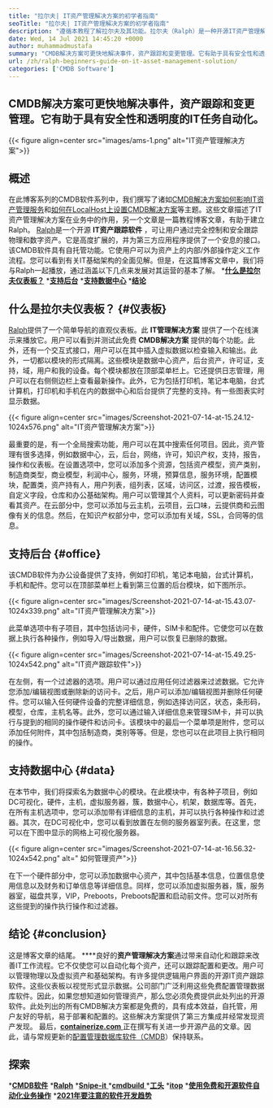 ```yaml
---
title: "拉尔夫| IT资产管理解决方案的初学者指南" 
seoTitle: "拉尔夫| IT资产管理解决方案的初学者指南" 
description: "遵循本教程了解拉尔夫及其功能。拉尔夫（Ralph）是一种开源IT资产管理解决方案，可提供REST API，资产跟踪等。" 
date: Wed, 14 Jul 2021 14:45:20 +0000
author: muhammadmustafa
summary: "CMDB解决方案可更快地解决事件，资产跟踪和变更管理。它有助于具有安全性和透明度的IT任务自动化。" 
url: /zh/ralph-beginners-guide-on-it-asset-management-solution/
categories: ['CMDB Software']
---
```


## CMDB解决方案可更快地解决事件，资产跟踪和变更管理。它有助于具有安全性和透明度的IT任务自动化。

{{< figure align=center src="images/ams-1.png" alt="IT资产管理解决方案">}}


## **概述**
在此博客系列的CMDB软件系列中，我们撰写了诸如[CMDB解决方案如何影响IT资产管理服务][1]和[如何在LocalHost上设置CMDB解决方案][2]等主题。这些文章描述了IT资产管理解决方案在业务中的作用，另一个文章是一篇教程博客文章，有助于建立Ralph。 [Ralph][3]是一个开源 **IT资产跟踪软件** ，可让用户通过完全控制和安全跟踪物理和数字资产。它是高度扩展的，并为第三方应用程序提供了一个安息的接口。该CMDB软件具有自托管功能。它使用户可以为资产上的内部/外部操作定义工作流程。您可以看到有关IT基础架构的全面见解。但是，在这篇博客文章中，我们将与Ralph一起播放，通过涵盖以下几点来发展对其运营的基本了解。
  ***[什么是拉尔夫仪表板？][4]** 
  *[**支持后台**][5]
  ***[支持数据中心][6]** 
  *[**结论**][7]

## 什么是拉尔夫仪表板？   {#仪表板}
[Ralph][3]提供了一个简单导航的直观仪表板。此 **IT管理解决方案** 提供了一个在线演示来播放它。用户可以看到并测试此免费 **CMDB解决方案** 提供的每个功能。此外，还有一个交互式接口，用户可以在其中插入虚拟数据以检查输入和输出。此外，一切都以模块的形式隔离。这些模块是数据中心资产，后台资产，许可证，支持，域，用户和我的设备。每个模块都放在顶部菜单栏上。它还提供日志管理，用户可以在右侧侧边栏上查看最新操作。此外，它为包括打印机，笔记本电脑，台式计算机，打印机和手机在内的数据中心和后台提供了完整的支持。有一些图表实时显示数据。

{{< figure align=center src="images/Screenshot-2021-07-14-at-15.24.12-1024x576.png" alt="IT资产管理解决方案">}}

最重要的是，有一个全局搜索功能，用户可以在其中搜索任何项目。因此，资产管理有很多选择，例如数据中心，云，后台，网络，许可，知识产权，支持，报告，操作和仪表板。在设置选项中，您可以添加多个资源，包括资产模型，资产类别，制造商类型，商业模型，利润中心，服务，环境，预算信息，服务环境，配置模块，配置类，资产持有人，用户列表，组列表，区域，访问区，过渡，报告模板，自定义字段，仓库和办公基础架构。用户可以管理其个人资料，可以更新密码并查看其资产。在云部分中，您可以添加与云主机，云项目，云口味，云提供商和云图像有关的信息。然后，在知识产权部分中，您可以添加有关域，SSL，合同等的信息。

## 支持后台 {#office}
该CMDB软件为办公设备提供了支持，例如打印机，笔记本电脑，台式计算机，手机和配件。您可以在顶部菜单栏上看到第三位置的后台模块，如下图所示。

{{< figure align=center src="images/Screenshot-2021-07-14-at-15.43.07-1024x339.png" alt="IT资产管理解决方案">}}

此菜单选项中有子项目，其中包括访问卡，硬件，SIM卡和配件。它使您可以在数据上执行各种操作，例如导入/导出数据，用户可以恢复已删除的数据。

{{< figure align=center src="images/Screenshot-2021-07-14-at-15.49.25-1024x542.png" alt="IT资产跟踪软件">}}

在左侧，有一个过滤器的选项。用户可以通过应用任何过滤器来过滤数据。它允许您添加/编辑视图或删除新的访问卡。之后，用户可以添加/编辑视图并删除任何硬件。您可以输入任何硬件设备的完整详细信息，例如选择访问区，状态，条形码，模型，仓库，主机名等。此外，您可以通过输入详细信息来管理SIM卡，并可以执行与提到的相同的操作硬件和访问卡。该模块中的最后一个菜单项是附件，您可以添加任何附件，其中包括制造商，类别等等。但是，您也可以在此项目上执行相同的操作。

## 支持数据中心 {#data}
在本节中，我们将探索名为数据中心的模块。在此模块中，有各种子项目，例如DC可视化，硬件，主机，虚拟服务器，簇，数据中心，机架，数据库等。首先，在所有主机选项中，您可以添加带有详细信息的主机，并可以执行各种操作和过滤器。其次，在DC可视化中，您可以看到放置在左侧的服务器室列表。在这里，您可以在下图中显示的网格上可视化服务器。

{{< figure align=center src="images/Screenshot-2021-07-14-at-16.56.32-1024x542.png" alt=" 如何管理资产">}}

在下一个硬件部分中，您可以添加数据中心资产，其中包括基本信息，位置信息使用信息以及财务和订单信息等详细信息。同样，您可以添加虚拟服务器，簇，服务器室，磁盘共享，VIP，Preboots，Preboots配置和启动前文件。您可以对所有这些提到的操作执行操作和过滤器。

## 结论 {#conclusion}
这是博客文章的结尾。 ****良好的**资产管理解决方案**通过带来自动化和跟踪来改善IT工作流程。它不仅使您可以自动化每个资产，还可以跟踪配置和更改。用户可以管理物理以及虚拟资产和基础架构。有许多提供逻辑用户界面的开源IT资产跟踪软件。这些仪表板以视觉形式显示数据。公司部门广泛利用这些免费配置管理数据库软件。因此，如果您想知道如何管理资产，那么您必须免费提供此处列出的开源软件。此处列出的所有CMDB解决方案都是免费的，具有成本效益，自托管，用户友好的导航，易于部署和配置的。这些解决方案提供了第三方集成并经常发现资产发现。
最后，[**containerize.com** ][8]正在撰写有关进一步开源产品的文章。因此，请与常规更新的[配置管理数据库软件（CMDB][9]）保持联系。

## 探索
  ***[CMDB软件][9]** 
  ***[Ralph][3]** 
  *[**Snipe-it** ][10]
  *[**cmdbuild** ][11]
  ***[工头][12]** 
  ***[itop][13]** 
  *[**使用免费和开源软件自动化业务操作**][14]
  ***[2021年要注意的软件开发趋势][15]** 

  
[1]: https://blog.containerize.com/cmdb-software/how-cmdb-solution-influences-it-asset-management-services/
[2]: https://blog.containerize.com/cmdb-software/how-to-set-up-cmdb-solution-ralph-on-localhost/
[3]: https://products.containerize.com/cmdb-software/ralph/
[4]: #dashboard
[5]: #office
[6]: #data
[7]: #Conclusion
[8]: https://www.containerize.com/
[9]: https://products.containerize.com/cmdb-software/
[10]: https://products.containerize.com/cmdb-software/snipe-it/
[11]: https://products.containerize.com/cmdb-software/cmdbuild/
[12]: https://products.containerize.com/cmdb-software/foreman/
[13]: https://products.containerize.com/cmdb-software/itop/
[14]: https://blog.containerize.com/blogging/automate-business-operations-using-open-source-software/
[15]: https://blog.containerize.com/blockchain-platforms/software-development-trends-to-look-out-for-in-2021/
